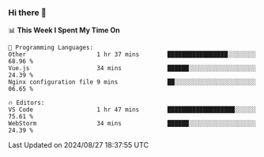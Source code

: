 ### Hi there 👋

<!--
**asdf12303116/asdf12303116** is a ✨ _special_ ✨ repository because its `README.md` (this file) appears on your GitHub profile.

Here are some ideas to get you started:

- 🔭 I’m currently working on ...
- 🌱 I’m currently learning ...
- 👯 I’m looking to collaborate on ...
- 🤔 I’m looking for help with ...
- 💬 Ask me about ...
- 📫 How to reach me: ...
- 😄 Pronouns: ...
- ⚡ Fun fact: ...
-->

<!--START_SECTION:waka-->
📊 **This Week I Spent My Time On** 

```text
💬 Programming Languages: 
Other                    1 hr 37 mins        █████████████████░░░░░░░░   68.96 % 
Vue.js                   34 mins             ██████░░░░░░░░░░░░░░░░░░░   24.39 % 
Nginx configuration file 9 mins              ██░░░░░░░░░░░░░░░░░░░░░░░   06.65 % 

🔥 Editors: 
VS Code                  1 hr 47 mins        ███████████████████░░░░░░   75.61 % 
WebStorm                 34 mins             ██████░░░░░░░░░░░░░░░░░░░   24.39 % 
```


 Last Updated on 2024/08/27 18:37:55 UTC
<!--END_SECTION:waka-->
